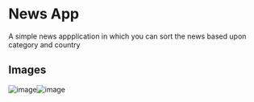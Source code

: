 # News App

A simple news appplication in which you can sort the news based upon category and country

## Images

![image](https://user-images.githubusercontent.com/92669664/194650989-8afdd0af-88c2-4444-872a-39ae4061ead5.png)![image](https://user-images.githubusercontent.com/92669664/194651219-fb134717-3462-4c06-9380-e4ea4c268197.png)




